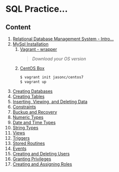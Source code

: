 # SQL Practice...
## Content

1. [Relational Database Management System - Intro...](rdbms.md)
2. [MySql Installation](sql_journey.md)
    1. [Vagrant - wrapper](https://www.vagrantup.com/downloads)
        > _Download your OS version_ 
    2. [CentOS Box](https://app.vagrantup.com/jasonc/boxes/centos7)
        ```bash
        $ vagrant init jasonc/centos7
        $ vagrant up
        ```
3. [Creating Databases](creating_db.md)
4. [Creating Tables](creating_tables.md)
5. [Inserting, Viewing, and Deleting Data](insert_view_delete_data.md)
6. [Constraints](constrains_mysql.md)
7. [Buckup and Recovery](backup_n_recovery.md)
8. [Numeric Types](numeric_types.md)
9. [Date and Time Types](date_and_time_types.md)
10. [String Types](string_types.md)
11. [Views](views.md)
12. [Triggers](triggers.md)
13. [Stored Routines](stored_routines.md)
14. [Events](events.md)
15. [Creating and Deleting Users](create_delete_users.md)
16. [Granting Privileges](granting_privileges.md)
17. [Creating and Assigning Roles](creating_and_assigning_roles.md)